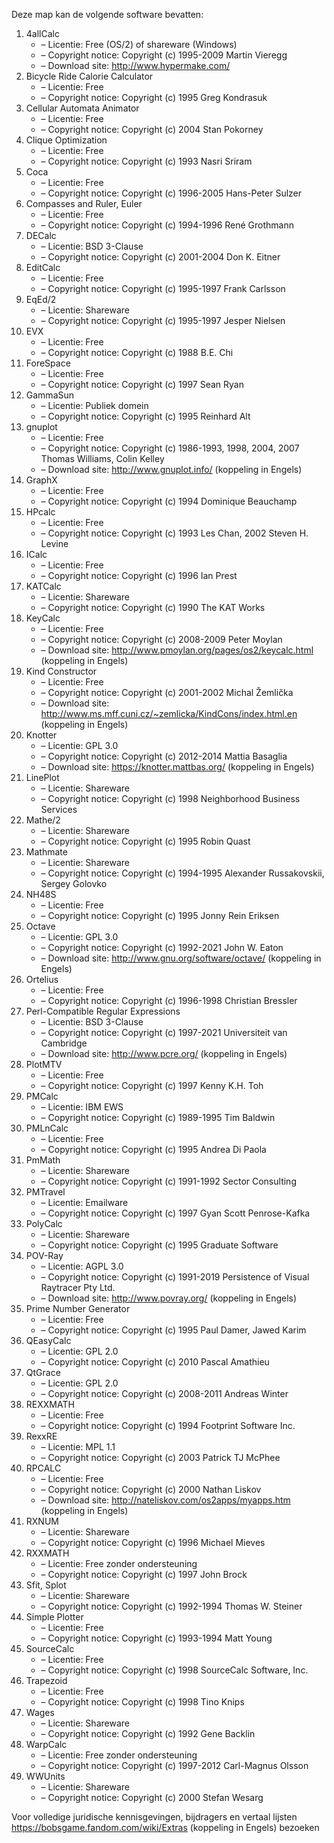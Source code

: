 ﻿Deze map kan de volgende software bevatten:

1. 4allCalc
   - – Licentie: Free (OS/2) of shareware (Windows)
   - – Copyright notice: Copyright (c) 1995-2009 Martin Vieregg
   - – Download site: http://www.hypermake.com/
2. Bicycle Ride Calorie Calculator
   - – Licentie: Free
   - – Copyright notice: Copyright (c) 1995 Greg Kondrasuk
3. Cellular Automata Animator
   - – Licentie: Free
   - – Copyright notice: Copyright (c) 2004 Stan Pokorney
4. Clique Optimization
   - – Licentie: Free
   - – Copyright notice: Copyright (c) 1993 Nasri Sriram
5. Coca
   - – Licentie: Free
   - – Copyright notice: Copyright (c) 1996-2005 Hans-Peter Sulzer
6. Compasses and Ruler, Euler
   - – Licentie: Free
   - – Copyright notice: Copyright (c) 1994-1996 René Grothmann
7. DECalc
   - – Licentie: BSD 3-Clause
   - – Copyright notice: Copyright (c) 2001-2004 Don K. Eitner
8. EditCalc
   - – Licentie: Free
   - – Copyright notice: Copyright (c) 1995-1997 Frank Carlsson
9. EqEd/2
   - – Licentie: Shareware
   - – Copyright notice: Copyright (c) 1995-1997 Jesper Nielsen
10. EVX
    - – Licentie: Free
    - – Copyright notice: Copyright (c) 1988 B.E. Chi
11. ForeSpace
    - – Licentie: Free
    - – Copyright notice: Copyright (c) 1997 Sean Ryan
12. GammaSun
    - – Licentie: Publiek domein
    - – Copyright notice: Copyright (c) 1995 Reinhard Alt
13. gnuplot
    - – Licentie: Free
    - – Copyright notice: Copyright (c) 1986-1993, 1998, 2004, 2007 Thomas Williams, Colin Kelley
    - – Download site: http://www.gnuplot.info/ (koppeling in Engels)
14. GraphX
    - – Licentie: Free
    - – Copyright notice: Copyright (c) 1994 Dominique Beauchamp
15. HPcalc
    - – Licentie: Free
    - – Copyright notice: Copyright (c) 1993 Les Chan, 2002 Steven H. Levine
16. ICalc
    - – Licentie: Free
    - – Copyright notice: Copyright (c) 1996 Ian Prest
17. KATCalc
    - – Licentie: Shareware
    - – Copyright notice: Copyright (c) 1990 The KAT Works
18. KeyCalc
    - – Licentie: Free
    - – Copyright notice: Copyright (c) 2008-2009 Peter Moylan
    - – Download site: http://www.pmoylan.org/pages/os2/keycalc.html (koppeling in Engels)
19. Kind Constructor
    - – Licentie: Free
    - – Copyright notice: Copyright (c) 2001-2002 Michal Žemlička
    - – Download site: http://www.ms.mff.cuni.cz/~zemlicka/KindCons/index.html.en (koppeling in Engels)
20. Knotter
    - – Licentie: GPL 3.0
    - – Copyright notice: Copyright (c) 2012-2014 Mattia Basaglia
    - – Download site: https://knotter.mattbas.org/ (koppeling in Engels)
21. LinePlot
    - – Licentie: Shareware
    - – Copyright notice: Copyright (c) 1998 Neighborhood Business Services
22. Mathe/2
    - – Licentie: Shareware
    - – Copyright notice: Copyright (c) 1995 Robin Quast
23. Mathmate
    - – Licentie: Shareware
    - – Copyright notice: Copyright (c) 1994-1995 Alexander Russakovskii, Sergey Golovko
24. NH48S
    - – Licentie: Free
    - – Copyright notice: Copyright (c) 1995 Jonny Rein Eriksen
25. Octave
    - – Licentie: GPL 3.0
    - – Copyright notice: Copyright (c) 1992-2021 John W. Eaton
    - – Download site: http://www.gnu.org/software/octave/ (koppeling in Engels)
26. Ortelius
    - – Licentie: Free
    - – Copyright notice: Copyright (c) 1996-1998 Christian Bressler
27. Perl-Compatible Regular Expressions
    - – Licentie: BSD 3-Clause
    - – Copyright notice: Copyright (c) 1997-2021 Universiteit van Cambridge
    - – Download site: http://www.pcre.org/ (koppeling in Engels)
28. PlotMTV
    - – Licentie: Free
    - – Copyright notice: Copyright (c) 1997 Kenny K.H. Toh
29. PMCalc
    - – Licentie: IBM EWS
    - – Copyright notice: Copyright (c) 1989-1995 Tim Baldwin
30. PMLnCalc
    - – Licentie: Free
    - – Copyright notice: Copyright (c) 1995 Andrea Di Paola
31. PmMath
    - – Licentie: Shareware
    - – Copyright notice: Copyright (c) 1991-1992 Sector Consulting
32. PMTravel
    - – Licentie: Emailware
    - – Copyright notice: Copyright (c) 1997 Gyan Scott Penrose-Kafka
33. PolyCalc
    - – Licentie: Shareware
    - – Copyright notice: Copyright (c) 1995 Graduate Software
34. POV-Ray
    - – Licentie: AGPL 3.0
    - – Copyright notice: Copyright (c) 1991-2019 Persistence of Visual Raytracer Pty Ltd.
    - – Download site: http://www.povray.org/ (koppeling in Engels)
35. Prime Number Generator
    - – Licentie: Free
    - – Copyright notice: Copyright (c) 1995 Paul Damer, Jawed Karim
36. QEasyCalc
    - – Licentie: GPL 2.0
    - – Copyright notice: Copyright (c) 2010 Pascal Amathieu
37. QtGrace
    - – Licentie: GPL 2.0
    - – Copyright notice: Copyright (c) 2008-2011 Andreas Winter
38. REXXMATH
    - – Licentie: Free
    - – Copyright notice: Copyright (c) 1994 Footprint Software Inc.
39. RexxRE
    - – Licentie: MPL 1.1
    - – Copyright notice: Copyright (c) 2003 Patrick TJ McPhee
40. RPCALC
    - – Licentie: Free
    - – Copyright notice: Copyright (c) 2000 Nathan Liskov
    - – Download site: http://nateliskov.com/os2apps/myapps.htm (koppeling in Engels)
41. RXNUM
    - – Licentie: Shareware
    - – Copyright notice: Copyright (c) 1996 Michael Mieves
42. RXXMATH
    - – Licentie: Free zonder ondersteuning
    - – Copyright notice: Copyright (c) 1997 John Brock
43. Sfit, Splot
    - – Licentie: Shareware
    - – Copyright notice: Copyright (c) 1992-1994 Thomas W. Steiner
44. Simple Plotter
    - – Licentie: Free
    - – Copyright notice: Copyright (c) 1993-1994 Matt Young
45. SourceCalc
    - – Licentie: Free
    - – Copyright notice: Copyright (c) 1998 SourceCalc Software, Inc.
46. Trapezoid
    - – Licentie: Free
    - – Copyright notice: Copyright (c) 1998 Tino Knips
47. Wages
    - – Licentie: Shareware
    - – Copyright notice: Copyright (c) 1992 Gene Backlin
48. WarpCalc
    - – Licentie: Free zonder ondersteuning
    - – Copyright notice: Copyright (c) 1997-2012 Carl-Magnus Olsson
49. WWUnits
    - – Licentie: Shareware
    - – Copyright notice: Copyright (c) 2000 Stefan Wesarg

Voor volledige juridische kennisgevingen, bijdragers en vertaal lijsten https://bobsgame.fandom.com/wiki/Extras (koppeling in Engels) bezoeken
